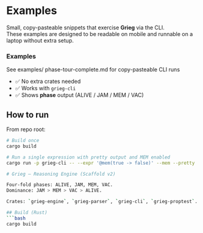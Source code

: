 # Examples

Small, copy-pasteable snippets that exercise **Grieg** via the CLI.  
These examples are designed to be readable on mobile and runnable on a laptop without extra setup.


### Examples
See examples/ phase-tour-complete.md for copy-pasteable CLI runs

- ✅ No extra crates needed  
- ✅ Works with `grieg-cli`  
- ✅ Shows **phase** output (ALIVE / JAM / MEM / VAC)  

## How to run

From repo root:

```bash
# Build once
cargo build

# Run a single expression with pretty output and MEM enabled
cargo run -p grieg-cli -- --expr '@mem(true -> false)' --mem --pretty

# Grieg — Reasoning Engine (Scaffold v2)

Four-fold phases: ALIVE, JAM, MEM, VAC.  
Dominance: JAM > MEM > VAC > ALIVE.

Crates: `grieg-engine`, `grieg-parser`, `grieg-cli`, `grieg-proptest`.

## Build (Rust)
```bash
cargo build




